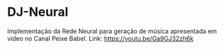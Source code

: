 # DJ-Neural
Implementação da Rede Neural para geração de música apresentada em vídeo no Canal Peixe Babel. Link: https://youtu.be/Ga9GJ32zh6k
